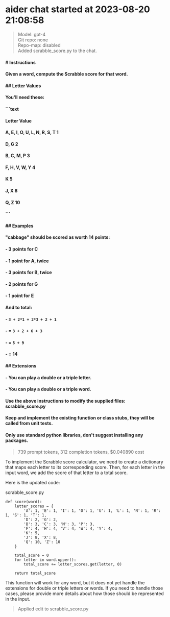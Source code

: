 
# aider chat started at 2023-08-20 21:08:58

> Model: gpt-4  
> Git repo: none  
> Repo-map: disabled  
> Added scrabble_score.py to the chat.  

#### # Instructions  
####   
#### Given a word, compute the Scrabble score for that word.  
####   
#### ## Letter Values  
####   
#### You'll need these:  
####   
#### ```text  
#### Letter                           Value  
#### A, E, I, O, U, L, N, R, S, T       1  
#### D, G                               2  
#### B, C, M, P                         3  
#### F, H, V, W, Y                      4  
#### K                                  5  
#### J, X                               8  
#### Q, Z                               10  
#### ```  
####   
#### ## Examples  
####   
#### "cabbage" should be scored as worth 14 points:  
####   
#### - 3 points for C  
#### - 1 point for A, twice  
#### - 3 points for B, twice  
#### - 2 points for G  
#### - 1 point for E  
####   
#### And to total:  
####   
#### - `3 + 2*1 + 2*3 + 2 + 1`  
#### - = `3 + 2 + 6 + 3`  
#### - = `5 + 9`  
#### - = 14  
####   
#### ## Extensions  
####   
#### - You can play a double or a triple letter.  
#### - You can play a double or a triple word.  
####   
#### ####  
####   
#### Use the above instructions to modify the supplied files: scrabble_score.py  
#### Keep and implement the existing function or class stubs, they will be called from unit tests.  
#### Only use standard python libraries, don't suggest installing any packages.  
> 739 prompt tokens, 312 completion tokens, $0.040890 cost  

To implement the Scrabble score calculator, we need to create a dictionary that maps each letter to its corresponding score. Then, for each letter in the input word, we add the score of that letter to a total score. 

Here is the updated code:

scrabble_score.py
```
def score(word):
    letter_scores = {
        'A': 1, 'E': 1, 'I': 1, 'O': 1, 'U': 1, 'L': 1, 'N': 1, 'R': 1, 'S': 1, 'T': 1,
        'D': 2, 'G': 2,
        'B': 3, 'C': 3, 'M': 3, 'P': 3,
        'F': 4, 'H': 4, 'V': 4, 'W': 4, 'Y': 4,
        'K': 5,
        'J': 8, 'X': 8,
        'Q': 10, 'Z': 10
    }

    total_score = 0
    for letter in word.upper():
        total_score += letter_scores.get(letter, 0)

    return total_score
```

This function will work for any word, but it does not yet handle the extensions for double or triple letters or words. If you need to handle those cases, please provide more details about how those should be represented in the input.

> Applied edit to scrabble_score.py  
